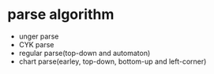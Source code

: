 # parse algorithm
- unger parse
- CYK parse
- regular parse(top-down and automaton)
- chart parse(earley, top-down, bottom-up and left-corner)